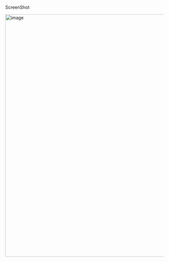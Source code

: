 ScreenShot

<img width="1366" height="768" alt="image" src="https://github.com/user-attachments/assets/3a49e820-7956-4247-982d-e5c9b09d0ec0" />
